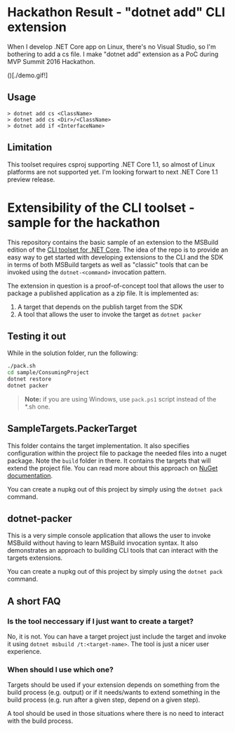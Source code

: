 # Hackathon Result - "dotnet add" CLI extension

When I develop .NET Core app on Linux, there's no Visual Studio, so I'm bothering to add a cs file. I make "dotnet add" extension as a PoC during MVP Summit 2016 Hackathon.

()[./demo.gif!]

## Usage
```
> dotnet add cs <ClassName>
> dotnet add cs <Dir>/<ClassName>
> dotnet add if <InterfaceName>
```

## Limitation
This toolset requires csproj supporting .NET Core 1.1, so almost of Linux platforms are not supported yet. I'm looking forwart to next .NET Core 1.1 preview release.

# Extensibility of the CLI toolset - sample for the hackathon

This repository contains the basic sample of an extension to the MSBuild edition of the [CLI toolset for .NET Core](https://github.com/dotnet/cli). The idea of the repo is to provide an easy way to get started with developing extensions to the CLI and the SDK in terms of both MSBuild targets as well as "classic" tools that can be invoked using the `dotnet-<command>` invocation pattern.

The extension in question is a proof-of-concept tool that allows the user to package a published application as a zip file. It is implemented as:

1. A target that depends on the publish target from the SDK
2. A tool that allows the user to invoke the target as `dotnet packer`

## Testing it out

While in the solution folder, run the following:

```bash
./pack.sh 
cd sample/ConsumingProject
dotnet restore
dotnet packer
```

> **Note:** if you are using Windows, use `pack.ps1` script instead of the \*.sh one.

## SampleTargets.PackerTarget
This folder contains the target implementation. It also specifies configuration within the project file to package the needed files into a nuget package. Note the `build` folder in there. It contains the targets that will extend the project file. You can read more about this approach on [NuGet documentation](https://docs.nuget.org/ndocs/create-packages/creating-a-package#including-msbuild-props-and-targets-in-a-package). 

You can create a nupkg out of this project by simply using the `dotnet pack` command.

## dotnet-packer
This is a very simple console application that allows the user to invoke MSBuild without having to learn MSBuild invocation syntax. It also demonstrates an approach to building CLI tools that can interact with the targets extensions. 

You can create a nupkg out of this project by simply using the `dotnet pack` command.

## A short FAQ

### Is the tool neccessary if I just want to create a target?
No, it is not. You can have a target project just include the target and invoke it using `dotnet msbuild /t:<target-name>`. The tool is just a nicer user experience. 

### When should I use which one?
Targets should be used if your extension depends on something from the build process (e.g. output) or if it needs/wants to extend something in the build process (e.g. run after a given step, depend on a given step). 

A tool should be used in those situations where there is no need to interact with the build process. 



